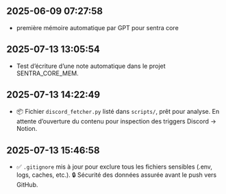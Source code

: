 ## 2025-06-09 07:27:58
- première mémoire automatique par GPT pour sentra core

## 2025-07-13 13:05:54
- Test d’écriture d’une note automatique dans le projet SENTRA_CORE_MEM.

## 2025-07-13 14:22:49
- 📦 Fichier `discord_fetcher.py` listé dans `scripts/`, prêt pour analyse. En attente d’ouverture du contenu pour inspection des triggers Discord → Notion.

## 2025-07-13 15:46:58
- ✅ `.gitignore` mis à jour pour exclure tous les fichiers sensibles (.env, logs, caches, etc.).
🔒 Sécurité des données assurée avant le push vers GitHub.

